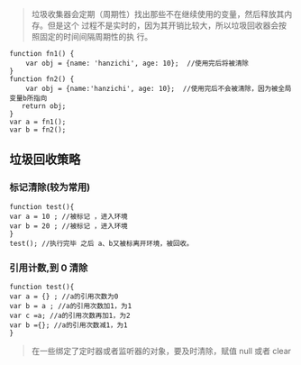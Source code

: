 > 垃圾收集器会定期（周期性）找出那些不在继续使用的变量，然后释放其内存。但是这个
> 过程不是实时的，因为其开销比较大，所以垃圾回收器会按照固定的时间间隔周期性的执
> 行。

```
function fn1() {
    var obj = {name: 'hanzichi', age: 10};  //使用完后将被清除
}
function fn2() {
    var obj = {name:'hanzichi', age: 10};  //使用完后不会被清除，因为被全局变量b所指向
   return obj;
}
var a = fn1();
var b = fn2();
```

## 垃圾回收策略

### 标记清除(较为常用)

```
function test(){
var a = 10 ; //被标记 ，进入环境
var b = 20 ; //被标记 ，进入环境
}
test(); //执行完毕 之后 a、b又被标离开环境，被回收。
```

### 引用计数,到 0 清除

```
function test(){
var a = {} ; //a的引用次数为0
var b = a ; //a的引用次数加1，为1
var c =a; //a的引用次数再加1，为2
var b ={}; //a的引用次数减1，为1
}
```

> 在一些绑定了定时器或者监听器的对象，要及时清除，赋值 null 或者 clear
